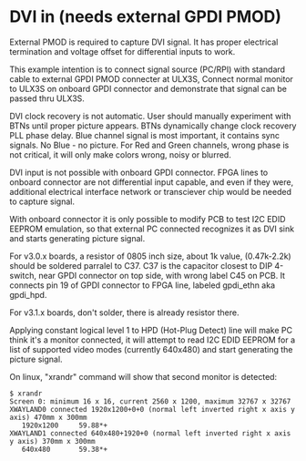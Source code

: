 # DVI in (needs external GPDI PMOD)

External PMOD is required to capture DVI signal.
It has proper electrical termination and voltage offset
for differential inputs to work.

This example intention is to connect signal source (PC/RPI)
with standard cable to external GPDI PMOD connecter at ULX3S,
Connect normal monitor to ULX3S on onboard GPDI connector and
demonstrate that signal can be passed thru ULX3S.

DVI clock recovery is not automatic. User should
manually experiment with BTNs until proper picture appears.
BTNs dynamically change clock recovery PLL phase delay.
Blue channel signal is most important, it contains sync signals.
No Blue - no picture. For Red and Green channels, wrong phase
is not critical, it will only make colors wrong, noisy or blurred.

DVI input is not possible with onboard GPDI connector.
FPGA lines to onboard connector are not differential input capable,
and even if they were, additional electrical interface
network or transciever chip would be needed to capture signal.

With onboard connector it is only possible to modify PCB
to test I2C EDID EEPROM emulation, so that external PC connected
recognizes it as DVI sink and starts generating picture signal.

For v3.0.x boards, a resistor of 0805 inch size, about 1k value,
(0.47k-2.2k) should be soldered parralel to C37. C37 is the capacitor
closest to DIP 4-switch, near GPDI connector on top side, with wrong
label C45 on PCB. It connects pin 19 of GPDI connector to FPGA line,
labeled gpdi_ethn aka gpdi_hpd.

For v3.1.x boards, don't solder, there is already resistor there.

Applying constant logical level 1 to HPD (Hot-Plug Detect) line will
make PC think it's a monitor connected, it will attempt to read I2C EDID
EEPROM for a list of supported video modes (currently 640x480)
and start generating the picture signal.

On linux, "xrandr" command will show that second monitor is detected:

    $ xrandr
    Screen 0: minimum 16 x 16, current 2560 x 1200, maximum 32767 x 32767
    XWAYLAND0 connected 1920x1200+0+0 (normal left inverted right x axis y axis) 470mm x 300mm
       1920x1200     59.88*+
    XWAYLAND1 connected 640x480+1920+0 (normal left inverted right x axis y axis) 370mm x 300mm
       640x480       59.38*+
